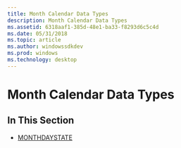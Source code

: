 ```yaml
---
title: Month Calendar Data Types
description: Month Calendar Data Types
ms.assetid: 6318aaf1-385d-48e1-ba33-f8293d6c5c4d
ms.date: 05/31/2018
ms.topic: article
ms.author: windowssdkdev
ms.prod: windows
ms.technology: desktop
---
```


# Month Calendar Data Types

## In This Section

-   [MONTHDAYSTATE](monthdaystate.md)

 

 




